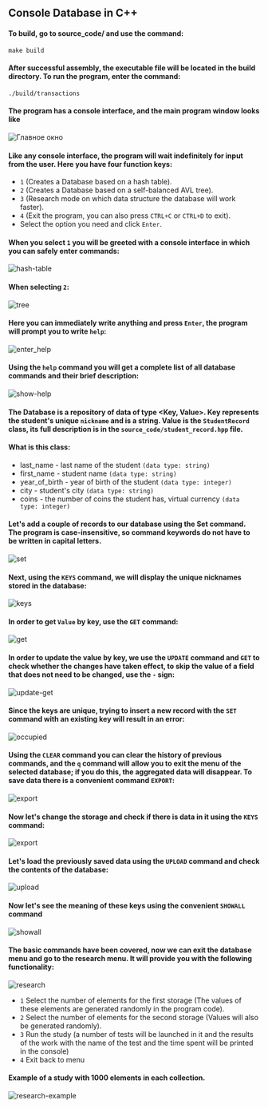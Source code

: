 ## Console Database in C++

#### To build, go to source_code/ and use the command:

`make build`

#### After successful assembly, the executable file will be located in the build directory. To run the program, enter the command:

`./build/transactions`

#### The program has a console interface, and the main program window looks like

![Главное окно](img/main_window.png)

#### Like any console interface, the program will wait indefinitely for input from the user. Here you have four function keys:

- `1` (Creates a Database based on a hash table).
- `2` (Creates a Database based on a self-balanced AVL tree).
- `3` (Research mode on which data structure the database will work faster).
- `4` (Exit the program, you can also press `CTRL+C` or `CTRL+D` to exit).
- Select the option you need and click `Enter`.

#### When you select `1` you will be greeted with a console interface in which you can safely enter commands:

![hash-table](img/hash-table.png)

#### When selecting `2`:

![tree](img/tree.png)

#### Here you can immediately write anything and press `Enter`, the program will prompt you to write `help`:

![enter_help](img/enter_help.png)

#### Using the `help` command you will get a complete list of all database commands and their brief description:

![show-help](img/show-help.png)

#### The Database is a repository of data of type <Key, Value>. Key represents the student's unique `nickname` and is a string. Value is the `StudentRecord` class, its full description is in the `source_code/student_record.hpp` file.

#### What is this class:

- last_name - last name of the student `(data type: string)`
- first_name - student name `(data type: string)`
- year_of_birth - year of birth of the student `(data type: integer)`
- city - student's city `(data type: string)`
- coins - the number of coins the student has, virtual currency `(data type: integer)`

#### Let's add a couple of records to our database using the Set command. The program is case-insensitive, so command keywords do not have to be written in capital letters.

![set](img/set.png)

#### Next, using the `KEYS` command, we will display the unique nicknames stored in the database:

![keys](img/keys.png)

#### In order to get `Value` by key, use the `GET` command:

![get](img/get.png)

#### In order to update the value by key, we use the `UPDATE` command and `GET` to check whether the changes have taken effect, to skip the value of a field that does not need to be changed, use the `-` sign:

![update-get](img/update-get.png)

#### Since the keys are unique, trying to insert a new record with the `SET` command with an existing key will result in an error:

![occupied](img/occupied.png)

#### Using the `CLEAR` command you can clear the history of previous commands, and the `q` command will allow you to exit the menu of the selected database; if you do this, the aggregated data will disappear. To save data there is a convenient command `EXPORT`:

![export](img/export.png)

#### Now let's change the storage and check if there is data in it using the `KEYS` command:

![export](img/change-database.png)

#### Let's load the previously saved data using the `UPLOAD` command and check the contents of the database:

![upload](img/upload.png)

#### Now let's see the meaning of these keys using the convenient `SHOWALL` command

![showall](img/showall.png)

#### The basic commands have been covered, now we can exit the database menu and go to the research menu. It will provide you with the following functionality:

![research](img/research.png)

- `1` Select the number of elements for the first storage (The values ​​of these elements are generated randomly in the program code).
- `2` Select the number of elements for the second storage (Values ​​will also be generated randomly).
- `3` Run the study (a number of tests will be launched in it and the results of the work with the name of the test and the time spent will be printed in the console)
- `4` Exit back to menu

#### Example of a study with 1000 elements in each collection.

![research-example](img/research-example.png)
